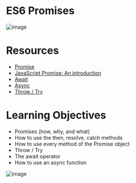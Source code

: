 # ES6 Promises

![image](https://github.com/RichardMiruka/alx-backend-javascript/assets/105627752/60e08cee-5416-4e82-9b55-958d28fb85b3)

# Resources

* [Promise](https://intranet.alxswe.com/rltoken/j_0FTFbkTg42JMcAbNPOVQ)
* [JavaScript Promise: An introduction](https://intranet.alxswe.com/rltoken/2Q2LzNFokcUwpA2u3FKG6Q)
* [Await](https://intranet.alxswe.com/rltoken/UXb3S2PMBe-SLJ55isMcow)
* [Async](https://intranet.alxswe.com/rltoken/_K0C7pgEjwaIzU9RpwCb8g)
* [Throw / Try](https://intranet.alxswe.com/rltoken/UTjDgvKk5l892Xslh0vqcQ)

# Learning Objectives
* Promises (how, why, and what)
* How to use the then, resolve, catch methods
* How to use every method of the Promise object
* Throw / Try
* The await operator
* How to use an async function
  
![image](https://github.com/RichardMiruka/alx-backend-javascript/assets/105627752/0a4416d6-b8c4-4e0d-afde-f73f13cd6536)
